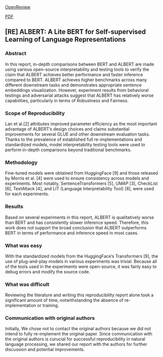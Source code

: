 [OpenReview](https://openreview.net/forum?id=UkIQrHoru_J)

[PDF](https://openreview.net/pdf?id=UkIQrHoru_J)


## [RE] ALBERT: A Lite BERT for Self-supervised Learning of Language Representations

### Abstract

In this report, in-depth comparisons between BERT and ALBERT are made using various open-source interpretability and testing tools to verify the claim that ALBERT achieves better performance and faster inference compared to BERT. ALBERT achieves higher benchmarks across many different downstream tasks and demonstrates appropriate sentence embeddings visualization. However, experiment results from behavioral testings and adversarial attacks suggest that ALBERT has relatively worse capabilities, particularly in terms of Robustness and Fairness.

### Scope of Reproducibility

Lan et al.[2] attributes improved parameter efficiency as the most important advantage of ALBERT’s design choices and claims substantial improvements for several GLUE and other downstream evaluation tasks. Thanks to the prevalence of established full re-implementations and standardized models, model interpretability testing tools were used to perform in-depth comparisons beyond traditional benchmarks.

### Methodology

Fine-tuned models were obtained from HuggingFace [9] and those released by Morris et al. [4] were used to ensure consistency across models and experiments.  Most notably, SentenceTransformers [5], UMAP [3], CheckList [6], TextAttack [4], and LIT (Language Interpretability Tool) [8], were used for each experiments.

### Results

Based on several experiments in this report, ALBERT is qualitatively worse than BERT and has consistently slower inference speed. Therefore, this work does not support the broad conclusion that ALBERT outperforms BERT in terms of performance and inference speed in most cases.

### What was easy

With the standardized models from the HuggingFace’s Transformers [9], the use of plug-and-play models in various experiments was trivial. Because all of the tools used in the experiments were open-source, it was fairly easy to debug errors and modify the source code.

### What was difficult

Reviewing the literature and writing this reproducibility report alone took a significant amount of time, notwithstanding the absence of re-implementation or training.

### Communication with original authors

Initially, We chose not to contact the original authors because we did not intend to fully re-implement the original paper. Since communication with the original authors is curucial for successful reproducibility in natural language processing, we shared our report with the authors for further discussion and potential improvements.
